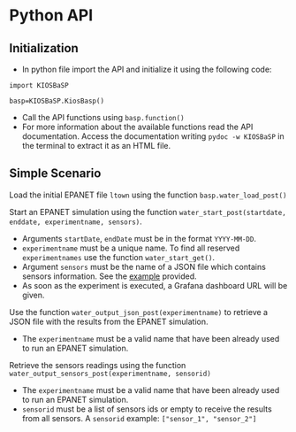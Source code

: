 # Python API

## Initialization

- In python file import the API and initialize it using the following code:
```
import KIOSBaSP

basp=KIOSBaSP.KiosBasp()
```
- Call the API functions using `basp.function()`
- For more information about the available functions read the API documentation. 
  Access the documentation writing  `pydoc -w KIOSBaSP` in the terminal to extract it as an HTML file.

## Simple Scenario

Load the initial EPANET file `ltown` using the function `basp.water_load_post()`

Start an EPANET simulation using the function `water_start_post(startdate, enddate, experimentname, sensors)`.
- Arguments `startDate`, `endDate` must be in the format `YYYY-MM-DD`.
- `experimentname` must be a unique name. To 
find all reserved `experimentnames` use the function `water_start_get()`.
- Argument `sensors` must be the name of a JSON file which contains sensors information. See the [example](../exampleFiles/) provided. 
- As soon as the experiment is executed, a Grafana dashboard URL will be given.

Use the function `water_output_json_post(experimentname)` to retrieve a JSON file with the results from the EPANET simulation. 
- The `experimentname` must be a valid name that have been already used to run an EPANET simulation.

Retrieve the sensors readings using the function `water_output_sensors_post(experimentname, sensorid)`
- The `experimentname` must be a valid name that have been already used to run an EPANET simulation.
- `sensorid` must be a list of sensors ids or empty to receive the results from all sensors. A `sensorid` example: 
`["sensor_1", "sensor_2"]`
 
